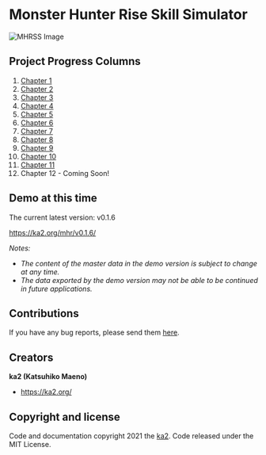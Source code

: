 # Monster Hunter Rise Skill Simulator

![MHRSS Image](https://ka2.org/assets/2021/06/mhrss_pv_main_1.png)

## Project Progress Columns

1. [Chapter 1](https://ka2.org/lets-create-a-skill-simulator-for-monster-hunter-rise)
1. [Chapter 2](https://ka2.org/mhrise-skill-simulator-creation-chapter-2)
1. [Chapter 3](https://ka2.org/mhrise-skill-simulator-creation-chapter-3)
1. [Chapter 4](https://ka2.org/mhrise-skill-simulator-creation-chapter-4)
1. [Chapter 5](https://ka2.org/mhrise-skill-simulator-creation-chapter-5)
1. [Chapter 6](https://ka2.org/mhrise-skill-simulator-creation-chapter-6)
1. [Chapter 7](https://ka2.org/mhrise-skill-simulator-creation-chapter-7)
1. [Chapter 8](https://ka2.org/mhrise-skill-simulator-creation-chapter-8)
1. [Chapter 9](https://ka2.org/mhrise-skill-simulator-creation-chapter-9)
1. [Chapter 10](https://ka2.org/mhrise-skill-simulator-creation-chapter-10)
1. [Chapter 11](https://ka2.org/mhrise-skill-simulator-creation-chapter-11)
1. Chapter 12 - Coming Soon!

## Demo at this time

The current latest version: v0.1.6

<https://ka2.org/mhr/v0.1.6/>

*Notes:*
- *The content of the master data in the demo version is subject to change at any time.*
- *The data exported by the demo version may not be able to be continued in future applications.*

## Contributions

If you have any bug reports, please send them [here](https://github.com/ka215/mhr-skill-simulator/issues).

## Creators

**ka2 (Katsuhiko Maeno)**

- <https://ka2.org/>

## Copyright and license

Code and documentation copyright 2021 the [ka2](https://ka2.org/). Code released under the MIT License.

